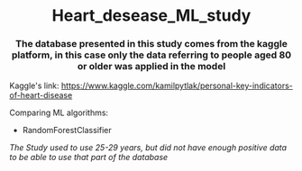 <h1 align='center'>Heart_desease_ML_study</h1>
<h3 align='center'>The database presented in this study comes from the kaggle platform, in this case only the data referring to people aged 80 or older was applied in the model</h3>

Kaggle's link: https://www.kaggle.com/kamilpytlak/personal-key-indicators-of-heart-disease

Comparing ML algorithms:
- RandomForestClassifier

<i>The Study used to use 25-29 years, but did not have enough positive data to be able to use that part of the database</i>
